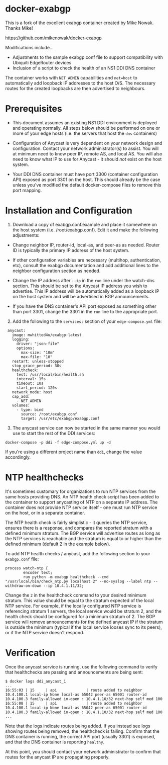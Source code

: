 # docker-exabgp

This is a fork of the excellent exabgp container created by Mike Nowak. Thanks Mike!

https://github.com/mikenowak/docker-exabgp

Modifications include...
 - Adjustments to the sample exabgp.conf file to support compatibility with Ubiquiti EdgeRouter devices
 - Inclusion of a script to check the health of an NS1 DDI DNS container

The container works with `NET_ADMIN` capabilities and `net=host` to automatically add loopback IP addresses to the host O/S.  The necessary routes for the created loopbacks are then advertised to neighbours.

# Prerequisites

 - This document assumes an existing NS1 DDI environment is deployed and operating normally.  All steps below should be performed on one or more of your edge hosts (i.e. the servers that host the `dns` containers)

 - Configuration of Anycast is very dependent on your network design and configuration.  Contact your network administrator(s) to assist.  You will at minimum need to know peer IP, remote AS, and local AS.  You will also need to know what IP to use for Anycast - it should _not_ exist on the host system.

 - Your DDI DNS container must have port 3300 (container configuration API) exposed as port 3301 on the host.  This should already be the case unless you've modified the default docker-compose files to remove this port mapping.

# Installation and Configuration

1) Download a copy of exabgp.conf.example and place it somewhere on the host system (i.e. /root/exabgp.conf).  Edit it and make the following adjustments:

 - Change neighbor IP, router-id, local-as, and peer-as as needed. Router ID is typically the primary IP address of the host system.  

 - If other configuration variables are necessary (multihop, authentication, etc), consult the exabgp documentation and add additional lines to the neighbor configuration section as needed.

 - Change the IP address after `--ip` in the `run` line under the watch-dns section.  This should be set to the Anycast IP address you wish to advertise.  This IP address will be automatically added as a loopback IP on the host system and will be advertised in BGP announcements.  

 - If you have the DNS container's API port exposed as something other than port 3301, change the 3301 in the `run` line to the appropriate port.

 2) Add the following to the `services:` section of your `edge-compose.yml` file:

 ```
  anycast:
    image: mwhitted4u/exabgp:latest
    logging:
      driver: "json-file"
      options:
        max-size: "10m"
        max-file: "10"
    restart: unless-stopped
    stop_grace_period: 30s
    healthcheck:
      test: /usr/local/bin/health.sh
      interval: 15s
      timeout: 10s
      start_period: 120s
    network_mode: host
    cap_add:
      - NET_ADMIN
    volumes:
      - type: bind
        source: /root/exabgp.conf
        target: /usr/etc/exabgp/exabgp.conf
```

3) The anycast service can now be started in the same manner you would use to start the rest of the DDI services:

```docker-compose -p ddi -f edge-compose.yml up -d```

If you're using a different project name than `ddi`, change the value accordingly.

# NTP healthchecks

It's sometimes customary for organizations to run NTP services from the same hosts providing DNS.  An NTP health check script has been added to the container to support anycasting of NTP on a separate IP address.  The container does not provide NTP service itself - one must run NTP service on the host, or in a separate container.

The NTP health check is fairly simplistic - it queries the NTP service, ensures there is a response, and compares the reported stratum with a defined minimum stratum.  The BGP service will advertise routes as long as the NTP services is reachable and the stratum is equal to or higher than the defined minimum (default 2 in the example below).

To add NTP health checks / anycast, add the following section to your `exabgp.conf` file:

```
process watch-ntp {
        encoder text;
        run python -m exabgp healthcheck --cmd "/usr/local/bin/check_ntp.py localhost 2" --no-syslog --label ntp --withdraw-on-down --ip 10.4.1.11/32;
```

Change the `2` in the healthcheck command to your desired minimum stratum.  This value should be equal to the stratum expected of the local NTP service.  For example, if the locally configured NTP service is referencing stratum 1 servers, the local service would be stratum 2, and the health check should be configured for a minimum stratum of 2.  The BGP service will remove announcements for the defined anycast IP if the stratum is outside the minimum (typical if the local service looses sync to its peers), or if the NTP service doesn't respond.

# Verification

Once the anycast service is running, use the following command to verify that healthchecks are passing and announcements are being sent:

```
$ docker logs ddi_anycast_1
...
16:55:03 | 15     | api             | route added to neighbor 10.4.100.1 local-ip None local-as 65042 peer-as 65001 router-id 10.4.100.3 family-allowed in-open : 10.4.1.10/32 next-hop self med 100
16:55:08 | 15     | api             | route added to neighbor 10.4.100.1 local-ip None local-as 65042 peer-as 65001 router-id 10.4.100.3 family-allowed in-open : 10.4.1.10/32 next-hop self med 100
...
```

Note that the logs indicate routes being added.  If you instead see logs showing routes being removed, the healthcheck is failing.  Confirm that the DNS container is running, the correct API port (usually 3301) is exposed, and that the DNS container is reporting `healthy`.

At this point, you should contact your network administrator to confirm that routes for the anycast IP are propagating properly.
